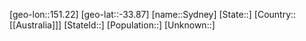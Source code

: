 ﻿---
location: [-33.87,151.22]
type: City
tags:
- geo/City


SpocWebEntityId: 34699
isDeleted: false
confidential: public

---
[geo-lon::151.22]
[geo-lat::-33.87]
[name::Sydney]
[State::]
[Country::[[Australia]]]
[StateId::]
[Population::]
[Unknown::]

